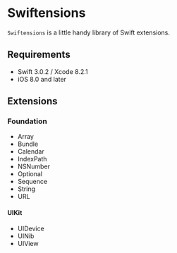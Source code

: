 # Swiftensions

`Swiftensions` is a little handy library of Swift extensions.


## Requirements
- Swift 3.0.2 / Xcode 8.2.1
- iOS 8.0 and later


## Extensions

### Foundation
- Array
- Bundle
- Calendar
- IndexPath
- NSNumber
- Optional
- Sequence
- String
- URL

#### UIKit
- UIDevice
- UINib
- UIView
